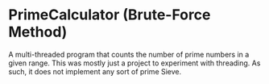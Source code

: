 # PrimeCalculator (Brute-Force Method)
A multi-threaded program that counts the number of prime numbers in a given range. This was mostly just a project to experiment with threading. As such, it does not implement any sort of prime Sieve.
